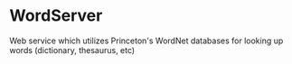 WordServer
==========
Web service which utilizes Princeton's WordNet databases for looking up words (dictionary, thesaurus, etc)
